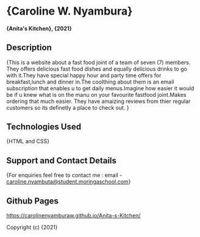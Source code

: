 # {Caroline W. Nyambura}
#### {Anita's Kitchen}, {2021}

## Description
{This is a website about a fast food joint of a team of seven (7) members. They offers delicious fast food dishes and equally delicious drinks to go with it.They have special happy hour and party time offers for breakfast,lunch and dinner in.The coolthing about them is an email subscription that enables u to get daily menus.Imagine how easier it would be if u knew what is on the manu on your favourite fastfood joint.Makes ordering that much easier. They have amaizing reviews from thier regular customers so its definetly a place to check out. }

## Technologies Used
{HTML and CSS}

## Support and Contact Details
{For enquiries feel free to contact me : email - caroline.nyambuta@student.moringaschool.com}

## Github Pages
https://carolinenyamburaw.github.io/Anita-s-Kitchen/


Copyright (c) {2021} 
